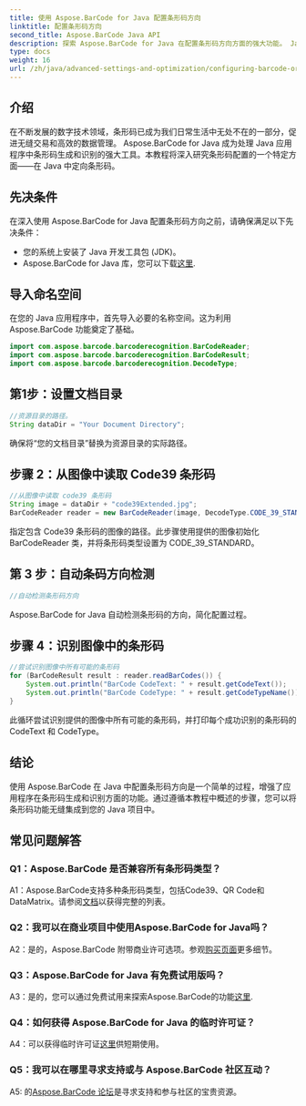 ```yaml
---
title: 使用 Aspose.BarCode for Java 配置条形码方向
linktitle: 配置条形码方向
second_title: Aspose.BarCode Java API
description: 探索 Aspose.BarCode for Java 在配置条形码方向方面的强大功能。 Java 应用程序中无缝集成和识别的综合指南。
type: docs
weight: 16
url: /zh/java/advanced-settings-and-optimization/configuring-barcode-orientation/
---
```

## 介绍

在不断发展的数字技术领域，条形码已成为我们日常生活中无处不在的一部分，促进无缝交易和高效的数据管理。 Aspose.BarCode for Java 成为处理 Java 应用程序中条形码生成和识别的强大工具。本教程将深入研究条形码配置的一个特定方面——在 Java 中定向条形码。

## 先决条件

在深入使用 Aspose.BarCode for Java 配置条形码方向之前，请确保满足以下先决条件：

- 您的系统上安装了 Java 开发工具包 (JDK)。
-  Aspose.BarCode for Java 库，您可以下载[这里](https://releases.aspose.com/barcode/java/).

## 导入命名空间

在您的 Java 应用程序中，首先导入必要的名称空间。这为利用 Aspose.BarCode 功能奠定了基础。

```java
import com.aspose.barcode.barcoderecognition.BarCodeReader;
import com.aspose.barcode.barcoderecognition.BarCodeResult;
import com.aspose.barcode.barcoderecognition.DecodeType;


```

## 第1步：设置文档目录

```java
//资源目录的路径。
String dataDir = "Your Document Directory";
```

确保将“您的文档目录”替换为资源目录的实际路径。

## 步骤 2：从图像中读取 Code39 条形码

```java
//从图像中读取 code39 条形码
String image = dataDir + "code39Extended.jpg";
BarCodeReader reader = new BarCodeReader(image, DecodeType.CODE_39_STANDARD);
```

指定包含 Code39 条形码的图像的路径。此步骤使用提供的图像初始化 BarCodeReader 类，并将条形码类型设置为 CODE_39_STANDARD。

## 第 3 步：自动条码方向检测

```java
//自动检测条形码方向
```

Aspose.BarCode for Java 自动检测条形码的方向，简化配置过程。

## 步骤 4：识别图像中的条形码

```java
//尝试识别图像中所有可能的条形码
for (BarCodeResult result : reader.readBarCodes()) {
    System.out.println("BarCode CodeText: " + result.getCodeText());
    System.out.println("BarCode CodeType: " + result.getCodeTypeName());
}
```

此循环尝试识别提供的图像中所有可能的条形码，并打印每个成功识别的条形码的 CodeText 和 CodeType。

## 结论

使用 Aspose.BarCode 在 Java 中配置条形码方向是一个简单的过程，增强了应用程序在条形码生成和识别方面的功能。通过遵循本教程中概述的步骤，您可以将条形码功能无缝集成到您的 Java 项目中。

## 常见问题解答

### Q1：Aspose.BarCode 是否兼容所有条形码类型？

 A1：Aspose.BarCode支持多种条形码类型，包括Code39、QR Code和DataMatrix。请参阅[文档](https://reference.aspose.com/barcode/java/)以获得完整的列表。

### Q2：我可以在商业项目中使用Aspose.BarCode for Java吗？

 A2：是的，Aspose.BarCode 附带商业许可选项。参观[购买页面](https://purchase.aspose.com/buy)更多细节。

### Q3：Aspose.BarCode for Java 有免费试用版吗？

A3：是的，您可以通过免费试用来探索Aspose.BarCode的功能[这里](https://releases.aspose.com/).

### Q4：如何获得 Aspose.BarCode for Java 的临时许可证？

 A4：可以获得临时许可证[这里](https://purchase.aspose.com/temporary-license/)供短期使用。

### Q5：我可以在哪里寻求支持或与 Aspose.BarCode 社区互动？

 A5: 的[Aspose.BarCode 论坛](https://forum.aspose.com/c/barcode/13)是寻求支持和参与社区的宝贵资源。